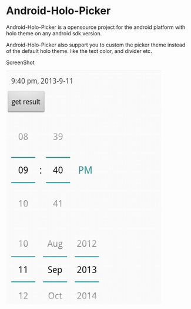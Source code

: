 Android-Holo-Picker
===================

Android-Holo-Picker is a opensource project for the android platform with holo theme on any android sdk version.


Android-Holo-Picker also support you to custom the picker theme instead of the default holo theme. like the text color, and divider etc.

ScreenShot 

![](/raw/screenshot.png)

